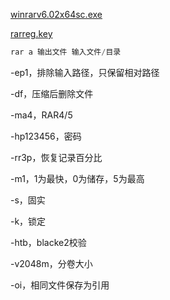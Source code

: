 

[winrarv6.02x64sc.exe](assets/winrarv6.02x64sc.exe)

[rarreg.key](assets/rarreg.key)

```javascript
rar a 输出文件 输入文件/目录 
```

-ep1，排除输入路径，只保留相对路径

-df，压缩后删除文件

-ma4，RAR4/5

-hp123456，密码

-rr3p，恢复记录百分比

-m1，1为最快，0为储存，5为最高

-s，固实

-k，锁定

-htb，blacke2校验

-v2048m，分卷大小

-oi，相同文件保存为引用


